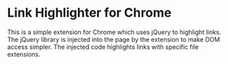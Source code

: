 Link Highlighter for Chrome
===========================

This is a simple extension for Chrome which uses jQuery to highlight links. The jQuery library is injected into the page by the extension to make DOM access simpler. The injected code highlights links with specific file extensions.